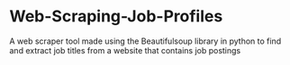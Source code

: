 # Web-Scraping-Job-Profiles
A web scraper tool made using the Beautifulsoup library in python to find and extract job titles from a website that contains job postings

